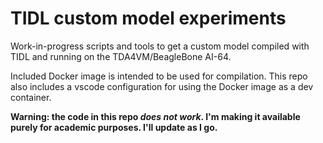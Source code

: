 # TIDL custom model experiments

Work-in-progress scripts and tools to get a custom model compiled with TIDL and running on the
TDA4VM/BeagleBone AI-64.

Included Docker image is intended to be used for compilation. This repo also includes a vscode
configuration for using the Docker image as a dev container.

**Warning: the code in this repo _does not work_. I'm making it available purely for academic
purposes. I'll update as I go.**

